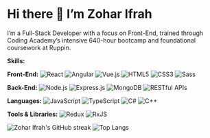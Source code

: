 # Hi there 👋 I’m Zohar Ifrah

I’m a Full-Stack Developer with a focus on Front-End, trained through Coding Academy’s intensive 640-hour bootcamp and foundational coursework at Ruppin.

**Skills:**

**Front-End:**
![React](https://img.shields.io/badge/React-20232A?style=flat&logo=react&logoColor=61DAFB)
![Angular](https://img.shields.io/badge/Angular-DD0031?style=flat&logo=angular&logoColor=white)
![Vue.js](https://img.shields.io/badge/Vue.js-35495E?style=flat&logo=vue.js&logoColor=4FC08D)
![HTML5](https://img.shields.io/badge/HTML5-E34F26?style=flat&logo=html5&logoColor=white)
![CSS3](https://img.shields.io/badge/CSS3-1572B6?style=flat&logo=css3&logoColor=white)
![Sass](https://img.shields.io/badge/Sass-CC6699?style=flat&logo=sass&logoColor=white)

**Back-End:**
![Node.js](https://img.shields.io/badge/Node.js-339933?style=flat&logo=nodedotjs&logoColor=white)
![Express.js](https://img.shields.io/badge/Express.js-000000?style=flat&logo=express&logoColor=white)
![MongoDB](https://img.shields.io/badge/MongoDB-47A248?style=flat&logo=mongodb&logoColor=white)
![RESTful APIs](https://img.shields.io/badge/RESTful_APIs-005571?style=flat&logo=api&logoColor=white)

**Languages:**
![JavaScript](https://img.shields.io/badge/JavaScript-F7DF1C?style=flat&logo=javascript&logoColor=black)
![TypeScript](https://img.shields.io/badge/TypeScript-3178C6?style=flat&logo=typescript&logoColor=white)
![C#](https://img.shields.io/badge/C%23-239120?style=flat&logo=csharp&logoColor=white)
![C++](https://img.shields.io/badge/C%2B%2B-F34B7F?style=flat&logo=cplusplus&logoColor=white)

**Tools & Libraries:**
![Redux](https://img.shields.io/badge/Redux-764ABC?style=flat&logo=redux&logoColor=white)
![RxJS](https://img.shields.io/badge/RxJS-00796D?style=flat&logo=rxjs&logoColor=white)

![Zohar Ifrah's GitHub streak](https://streak-stats.demolab.com/?user=Zohar-Ifrah&theme=radical)
![Top Langs](https://github-readme-stats.vercel.app/api/top-langs/?username=Zohar-Ifrah&layout=compact&theme=radical)
